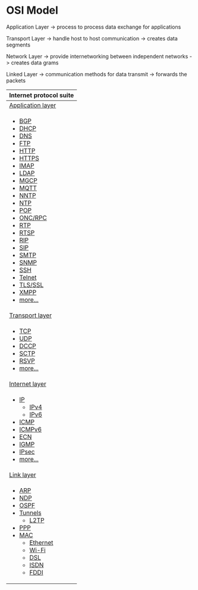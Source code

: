 # OSI Model

Application Layer -&gt; process to process data exchange for applications 

Transport Layer -&gt; handle host to host communication  -&gt; creates data segments

Network Layer -&gt; provide internetworking between independent networks -&gt; creates data grams 

Linked Layer -&gt; communication methods for data transmit -&gt; forwards the packets





<table>
  <thead>
    <tr>
      <th style="text-align:left">Internet protocol suite</th>
    </tr>
  </thead>
  <tbody>
    <tr>
      <td style="text-align:left"><a href="https://en.wikipedia.org/wiki/Application_layer">Application layer</a>
      </td>
    </tr>
    <tr>
      <td style="text-align:left">
        <ul>
          <li><a href="https://en.wikipedia.org/wiki/Border_Gateway_Protocol">BGP</a>
          </li>
          <li><a href="https://en.wikipedia.org/wiki/Dynamic_Host_Configuration_Protocol">DHCP</a>
          </li>
          <li><a href="https://en.wikipedia.org/wiki/Domain_Name_System">DNS</a>
          </li>
          <li><a href="https://en.wikipedia.org/wiki/File_Transfer_Protocol">FTP</a>
          </li>
          <li><a href="https://en.wikipedia.org/wiki/Hypertext_Transfer_Protocol">HTTP</a>
          </li>
          <li><a href="https://en.wikipedia.org/wiki/HTTPS">HTTPS</a>
          </li>
          <li><a href="https://en.wikipedia.org/wiki/Internet_Message_Access_Protocol">IMAP</a>
          </li>
          <li><a href="https://en.wikipedia.org/wiki/Lightweight_Directory_Access_Protocol">LDAP</a>
          </li>
          <li><a href="https://en.wikipedia.org/wiki/Media_Gateway_Control_Protocol">MGCP</a>
          </li>
          <li><a href="https://en.wikipedia.org/wiki/MQTT">MQTT</a>
          </li>
          <li><a href="https://en.wikipedia.org/wiki/Network_News_Transfer_Protocol">NNTP</a>
          </li>
          <li><a href="https://en.wikipedia.org/wiki/Network_Time_Protocol">NTP</a>
          </li>
          <li><a href="https://en.wikipedia.org/wiki/Post_Office_Protocol">POP</a>
          </li>
          <li><a href="https://en.wikipedia.org/wiki/Open_Network_Computing_Remote_Procedure_Call">ONC/RPC</a>
          </li>
          <li><a href="https://en.wikipedia.org/wiki/Real-time_Transport_Protocol">RTP</a>
          </li>
          <li><a href="https://en.wikipedia.org/wiki/Real_Time_Streaming_Protocol">RTSP</a>
          </li>
          <li><a href="https://en.wikipedia.org/wiki/Routing_Information_Protocol">RIP</a>
          </li>
          <li><a href="https://en.wikipedia.org/wiki/Session_Initiation_Protocol">SIP</a>
          </li>
          <li><a href="https://en.wikipedia.org/wiki/Simple_Mail_Transfer_Protocol">SMTP</a>
          </li>
          <li><a href="https://en.wikipedia.org/wiki/Simple_Network_Management_Protocol">SNMP</a>
          </li>
          <li><a href="https://en.wikipedia.org/wiki/Secure_Shell">SSH</a>
          </li>
          <li><a href="https://en.wikipedia.org/wiki/Telnet">Telnet</a>
          </li>
          <li><a href="https://en.wikipedia.org/wiki/Transport_Layer_Security">TLS/SSL</a>
          </li>
          <li><a href="https://en.wikipedia.org/wiki/XMPP">XMPP</a>
          </li>
          <li><a href="https://en.wikipedia.org/wiki/Category:Application_layer_protocols">more...</a>
          </li>
        </ul>
      </td>
    </tr>
    <tr>
      <td style="text-align:left"><a href="https://en.wikipedia.org/wiki/Transport_layer">Transport layer</a>
      </td>
    </tr>
    <tr>
      <td style="text-align:left">
        <ul>
          <li><a href="https://en.wikipedia.org/wiki/Transmission_Control_Protocol">TCP</a>
          </li>
          <li><a href="https://en.wikipedia.org/wiki/User_Datagram_Protocol">UDP</a>
          </li>
          <li><a href="https://en.wikipedia.org/wiki/Datagram_Congestion_Control_Protocol">DCCP</a>
          </li>
          <li><a href="https://en.wikipedia.org/wiki/Stream_Control_Transmission_Protocol">SCTP</a>
          </li>
          <li><a href="https://en.wikipedia.org/wiki/Resource_Reservation_Protocol">RSVP</a>
          </li>
          <li><a href="https://en.wikipedia.org/wiki/Category:Transport_layer_protocols">more...</a>
          </li>
        </ul>
      </td>
    </tr>
    <tr>
      <td style="text-align:left"><a href="https://en.wikipedia.org/wiki/Internet_layer">Internet layer</a>
      </td>
    </tr>
    <tr>
      <td style="text-align:left">
        <ul>
          <li><a href="https://en.wikipedia.org/wiki/Internet_Protocol">IP</a> 
            <ul>
              <li><a href="https://en.wikipedia.org/wiki/IPv4">IPv4</a>
              </li>
              <li><a href="https://en.wikipedia.org/wiki/IPv6">IPv6</a>
              </li>
            </ul>
          </li>
          <li><a href="https://en.wikipedia.org/wiki/Internet_Control_Message_Protocol">ICMP</a>
          </li>
          <li><a href="https://en.wikipedia.org/wiki/Internet_Control_Message_Protocol_for_IPv6">ICMPv6</a>
          </li>
          <li><a href="https://en.wikipedia.org/wiki/Explicit_Congestion_Notification">ECN</a>
          </li>
          <li><a href="https://en.wikipedia.org/wiki/Internet_Group_Management_Protocol">IGMP</a>
          </li>
          <li><a href="https://en.wikipedia.org/wiki/IPsec">IPsec</a>
          </li>
          <li><a href="https://en.wikipedia.org/wiki/Category:Internet_layer_protocols">more...</a>
          </li>
        </ul>
      </td>
    </tr>
    <tr>
      <td style="text-align:left"><a href="https://en.wikipedia.org/wiki/Link_layer">Link layer</a>
      </td>
    </tr>
    <tr>
      <td style="text-align:left">
        <ul>
          <li><a href="https://en.wikipedia.org/wiki/Address_Resolution_Protocol">ARP</a>
          </li>
          <li><a href="https://en.wikipedia.org/wiki/Neighbor_Discovery_Protocol">NDP</a>
          </li>
          <li><a href="https://en.wikipedia.org/wiki/Open_Shortest_Path_First">OSPF</a>
          </li>
          <li><a href="https://en.wikipedia.org/wiki/Tunneling_protocol">Tunnels</a> 
            <ul>
              <li><a href="https://en.wikipedia.org/wiki/Layer_2_Tunneling_Protocol">L2TP</a>
              </li>
            </ul>
          </li>
          <li><a href="https://en.wikipedia.org/wiki/Point-to-Point_Protocol">PPP</a>
          </li>
          <li><a href="https://en.wikipedia.org/wiki/Medium_access_control">MAC</a> 
            <ul>
              <li><a href="https://en.wikipedia.org/wiki/Ethernet">Ethernet</a>
              </li>
              <li><a href="https://en.wikipedia.org/wiki/Wi-Fi">Wi-Fi</a>
              </li>
              <li><a href="https://en.wikipedia.org/wiki/Digital_subscriber_line">DSL</a>
              </li>
              <li><a href="https://en.wikipedia.org/wiki/Integrated_Services_Digital_Network">ISDN</a>
              </li>
              <li><a href="https://en.wikipedia.org/wiki/Fiber_Distributed_Data_Interface">FDDI</a>
              </li>
            </ul>
          </li>
        </ul>
      </td>
    </tr>
  </tbody>
</table>